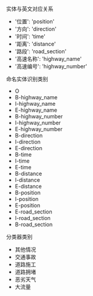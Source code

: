 实体与英文对应关系
+  '位置': 'position'
+  '方向': 'direction'
+  '时间': 'time'
+  '距离': 'distance'
+  '路段': 'road_section'
+  '高速名称': 'highway_name'
+  '高速编号': 'highway_number'


命名实体识别类别
+  O
+  B-highway_name
+  I-highway_name
+  E-highway_name
+  B-highway_number
+  I-highway_number
+  E-highway_number
+  B-direction
+  I-direction
+  E-direction
+  B-time
+  I-time
+  E-time
+  B-distance
+  I-distance
+  E-distance
+  B-position
+  I-position
+  E-position
+  E-road_section
+  I-road_section
+  B-road_section


分类器类别
+ 其他情况
+ 交通事故
+ 道路施工
+ 道路拥堵
+ 恶劣天气
+ 大流量